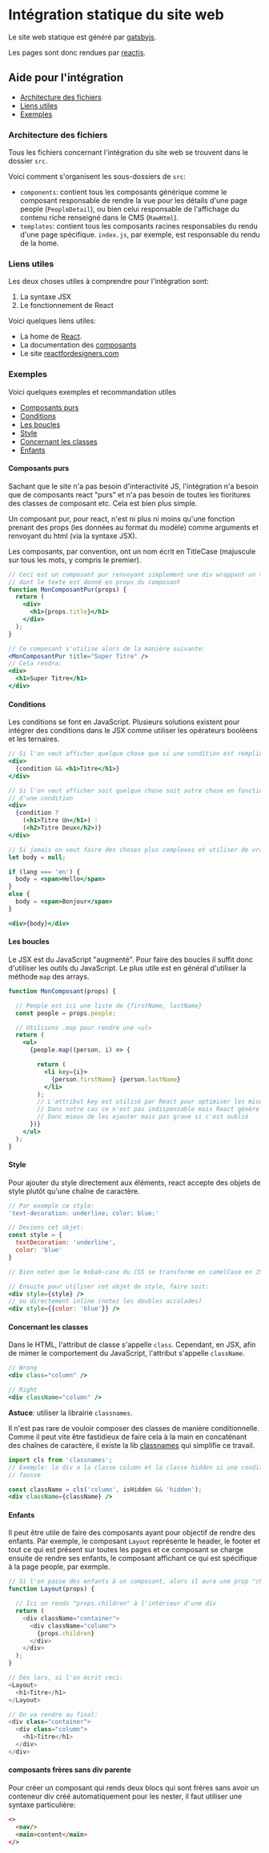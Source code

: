 # Intégration statique du site web

Le site web statique est généré par [gatsbyjs](https://www.gatsbyjs.org/).

Les pages sont donc rendues par [reactjs](https://reactjs.org/).

## Aide pour l'intégration

* [Architecture des fichiers](#architecture-des-fichiers)
* [Liens utiles](#liens-utiles)
* [Exemples](#exemples)

### Architecture des fichiers

Tous les fichiers concernant l'intégration du site web se trouvent dans le dossier `src`.

Voici comment s'organisent les sous-dossiers de `src`:

* `components`: contient tous les composants générique comme le composant responsable de rendre la vue pour les détails d'une page people (`PeopleDetail`), ou bien celui responsable de l'affichage du contenu riche renseigné dans le CMS (`RawHtml`).
* `templates`: contient tous les composants racines responsables du rendu d'une page spécifique. `index.js`, par exemple, est responsable du rendu de la home.

### Liens utiles

Les deux choses utiles à comprendre pour l'intégration sont:

1. La syntaxe JSX
2. Le fonctionnement de React

Voici quelques liens utiles:

* La home de [React](https://reactjs.org/).
* La documentation des [composants](https://reactjs.org/docs/components-and-props.html)
* Le site [reactfordesigners.com](https://reactfordesigners.com/)

### Exemples

Voici quelques exemples et recommandation utiles

* [Composants purs](#composants-purs)
* [Conditions](#conditions)
* [Les boucles](#les-boucles)
* [Style](#style)
* [Concernant les classes](#concernant-les-classes)
* [Enfants](#enfants)

#### Composants purs

Sachant que le site n'a pas besoin d'interactivité JS, l'intégration n'a besoin que de composants react "purs" et n'a pas besoin de toutes les fioritures des classes de composant etc. Cela est bien plus simple.

Un composant pur, pour react, n'est ni plus ni moins qu'une fonction prenant des props (les données au format du modèle) comme arguments et renvoyant du html (via la syntaxe JSX).

Les composants, par convention, ont un nom écrit en TitleCase (majuscule sur tous les mots, y compris le premier).

```jsx
// Ceci est un composant pur renvoyant simplement une div wrappant un titre
// dont le texte est donné en props du composant
function MonComposantPur(props) {
  return (
    <div>
      <h1>{props.title}</h1>
    </div>
  );
}

// Ce composant s'utilise alors de la manière suivante:
<MonComposantPur title="Super Titre" />
// Cela rendra:
<div>
  <h1>Super Titre</h1>
</div>
```

#### Conditions

Les conditions se font en JavaScript. Plusieurs solutions existent pour intégrer des conditions dans le JSX comme utiliser les opérateurs booléens et les ternaires.

```jsx
// Si l'on veut afficher quelque chose que si une condition est remplie
<div>
  {condition && <h1>Titre</h1>}
</div>

// Si l'on veut afficher soit quelque chose soit autre chose en fonction
// d'une condition
<div>
  {condition ?
    (<h1>Titre Un</h1>) :
    (<h2>Titre Deux</h2>)}
</div>

// Si jamais on veut faire des choses plus complexes et utiliser de vraies conditions
let body = null;

if (lang === 'en') {
  body = <span>Hello</span>
}
else {
  body = <span>Bonjour</span>
}

<div>{body}</div>
```

#### Les boucles

Le JSX est du JavaScript "augmenté". Pour faire des boucles il suffit donc d'utiliser les outils du JavaScript. Le plus utile est en général d'utiliser la méthode `map` des arrays.

```jsx
function MonComposant(props) {

  // People est ici une liste de {firstName, lastName}
  const people = props.people;

  // Utilisons .map pour rendre une <ul>
  return (
    <ul>
      {people.map((person, i) => {

        return (
          <li key={i}>
            {person.firstName} {person.lastName}
          </li>
        );
        // L'attribut key est utilisé par React pour optimiser les mises à jour des composants
        // Dans notre cas ce n'est pas indispensable mais React génère des warnings si il manque des key
        // Donc mieux de les ajouter mais pas grave si c'est oublié
      })}
    </ul>
  );
}
```

#### Style

Pour ajouter du style directement aux éléments, react accepte des objets de style plutôt qu'une chaîne de caractère.

```jsx
// Par exemple ce style:
'text-decoration: underline; color: blue;'

// Deviens cet objet:
const style = {
  textDecoration: 'underline',
  color: 'blue'
}

// Bien noter que le kebab-case du CSS se transforme en camelCase en JSX.

// Ensuite pour utiliser cet objet de style, faire soit:
<div style={style} />
// ou directement inline (notez les doubles accolades)
<div style={{color: 'blue'}} />
```

#### Concernant les classes

Dans le HTML, l'attribut de classe s'appelle `class`. Cependant, en JSX, afin de mimer le comportement du JavaScript, l'attribut s'appelle `className`.

```jsx
// Wrong
<div class="column" />

// Right
<div className="column" />
```

**Astuce**: utiliser la librairie `classnames`.

Il n'est pas rare de vouloir composer des classes de manière conditionnelle. Comme il peut vite être fastidieux de faire cela à la main en concaténant des chaînes de caractère, il existe la lib [classnames](https://www.npmjs.com/package/classnames) qui simplifie ce travail.

```jsx
import cls from 'classnames';
// Exemple: la div a la classe column et la classe hidden si une condition est
// fausse

const className = cls('column', isHidden && 'hidden');
<div className={className} />
```

#### Enfants

Il peut être utile de faire des composants ayant pour objectif de rendre des enfants. Par exemple, le composant `Layout` représente le header, le footer et tout ce qui est présent sur toutes les pages et ce composant se charge ensuite de rendre ses enfants, le composant affichant ce qui est spécifique à la page people, par exemple.

```js
// Si l'on passe des enfants à un composant, alors il aura une prop "children"
function Layout(props) {

  // Ici on rends "props.children" à l'intérieur d'une div
  return (
    <div className="container">
      <div className="column">
        {props.children}
      </div>
    </div>
  );
}

// Dès lors, si l'on écrit ceci:
<Layout>
  <h1>Titre</h1>
</Layout>

// On va rendre au final:
<div class="container">
  <div class="column">
    <h1>Titre</h1>
  </div>
</div>
```
#### composants frères sans div parente

Pour créer un composant qui rends deux blocs qui sont frères sans avoir un conteneur div créé automatiquement pour les nester, il faut utiliser une syntaxe particulière:
```html
<>
  <nav/>
  <main>content</main>
</>
``` 